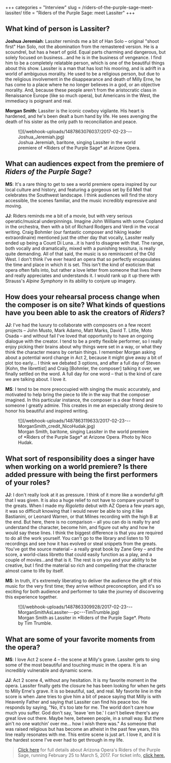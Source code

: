 +++
categories = "Interview"
slug = /riders-of-the-purple-sage-meet-lassiter/
title = "Riders of the Purple Sage: meet Lassiter"
+++

## What kind of person is Lassiter?

**Joshua Jeremiah**: Lassiter reminds me a bit of Han Solo – original "shoot first" Han Solo, not the abomination from the remastered version. He is a scoundrel, but has a heart of gold. Equal parts charming and dangerous, but solely focused on business...and he is in the business of vengeance. I find him to be a completely relatable person, which is one of the beautiful things about this show. Lassiter is a man that has lost his mooring, and is adrift in a world of ambiguous morality. He used to be a religious person, but due to the religious involvement in the disappearance and death of Milly Erne, he has come to a place where he no longer believes in a god, or an objective morality. And, because these people aren't from the aristocratic class in Renaissance Europe (like so much opera), but Americans in the West, the immediacy is poignant and real.

**Morgan Smith**: Lassiter is the iconic cowboy vigilante. His heart is hardened, and he's been dealt a bum hand by life. He sees avenging the death of his sister as the only path to reconciliation and peace.

<figure data-type="image">
![](/webhook-uploads/1487863076037/2017-02-23---Joshua_Jeremiah.jpg)
<figcaption>Joshua Jeremiah, baritone, singing Lassiter in the world premiere of *Riders of the Purple Sage* at Arizone Opera.</figcaption>
</figure>

## What can audiences expect from the premiere of *Riders of the Purple Sage*?

**MS**: It's a rare thing to get to see a world premiere opera inspired by our local culture and history, and featuring a gorgeous set by Ed Mell that celebrates the Southwest landscape. I think audiences will find the story accessible, the scenes familiar, and the music incredibly expressive and moving. 

**JJ**: Riders reminds me a bit of a movie, but with very serious operatic/musical underpinnings. Imagine John Williams with some Copland in the orchestra, then with a bit of Richard Rodgers and Verdi in the vocal writing. Craig Bohmler (our fantastic composer and hiking leader extraordinaire) mentioned just the other day that vocally, Lassiter really ended up being a Count Di Luna...it is hard to disagree with that. The range, both vocally and dramatically, mixed with a punishing tessitura, is really quite demanding. All of that said, the music is so reminiscent of the Old West. I don't think I've ever heard an opera that so perfectly encapsulates the time and place in which it is set. This isn't the kind of exoticism that opera often falls into, but rather a love letter from someone that lives there and really appreciates and understands it. I would rank up it up there with Strauss's *Alpine Symphony* in its ability to conjure up imagery.

## How does your rehearsal process change when the composer is on site? What kinds of questions have you been able to ask the creators of *Riders*?

**JJ**: I've had the luxury to collaborate with composers on a few recent projects – John Musto, Mark Adamo, Matt Marks, David T. Little, Moto Osada – and without fail I've loved that opportunity to have an ongoing dialogue with the creator. I tend to be a pretty flexible performer, so I really enjoy picking their brains about why things were set in a way, or what they think the character means by certain things. I remember Morgan asking about a potential word change in Act 2, because it might give away a bit of plot too early... I think we debated 3 options, and after a full day of Steven [Kohn, the librettist] and Craig [Bohmler, the composer] talking it over, we finally settled on the word. A full day for one word – that is the kind of care we are talking about. I love it.

**MS**: I tend to be more preoccupied with singing the music accurately, and motivated to help bring the piece to life in the way that the composer imagined. In this particular instance, the composer is a dear friend and someone I greatly admire. This creates in me an especially strong desire to honor his beautiful and inspired writing.

<figure data-type="image">
![](/webhook-uploads/1487863119633/2017-02-23---MorganSmith_credit_NicoHudak.jpg)
<figcaption>Morgan Smith, baritone, singing Lassiter in the world premiere of *Riders of the Purple Sage* at Arizone Opera. Photo by Nico Hudak.</figcaption>
</figure>

## What sort of responsibility does a singer have when working on a world premiere? Is there added pressure with being the first performers of your roles?

**JJ**: I don't really look at it as pressure. I think of it more like a wonderful gift that I was given. It is also a huge relief to not have to compare yourself to the greats. When I made my *Rigoletto* debut with AZ Opera a few years ago, it was so difficult knowing that I would never be able to sing it like Bastianini, or Leonard Warren, or that Milnes recording with the high B at the end. But here, there is no comparison – all you can do is really try and understand the character, become him, and figure out why and how he would say these lines. I think the biggest difference is that you are required to do all the work yourself. You can't go to the library and listen to 10 recordings and see how it has evolved or steal snippets from the greats. You've got the source material – a really great book by Zane Grey – and the score, a world-class libretto that could easily function as a play, and a couple of movies...and that is it. The rest is on you and your ability to be creative, but I find the material so rich and compelling that the character almost came to life by itself.

**MS**: In truth, it's extremely liberating to deliver the audience the gift of this music for the very first time; they arrive without preconception, and it's so exciting for both audience and performer to take the journey of discovering this experience together.

<figure data-type="image">
![](/webhook-uploads/1487863309928/2017-02-23---MorganSmithAsLassiter---pc---TimTrumble.jpg)
<figcaption>Morgan Smith as Lassiter in *Riders of the Purple Sage*. Photo by Tim Trumble.</figcaption>
</figure>

## What are some of your favorite moments from the opera?

**MS**: I love Act 2 scene 4 – the scene at Milly's grave. Lassiter gets to sing some of the most beautiful and touching music in the opera. It is an incredibly vulnerable and dynamic scene.

**JJ**: Act 2 scene 4, without any hesitation. It is my favorite moment in the opera. Lassiter finally gets the closure he has been looking for when he gets to Milly Erne's grave. It is so beautiful, sad, and real. My favorite line in the score is when Jane tries to give him a bit of peace saying that Milly is with Heavenly Father and saying that Lassiter can find his peace too. He responds by saying, "No, it's too late for me. The world don't care how much you suffer. God don't say, 'leave 'em be.' I can't believe there's any great love out there. Maybe here, between people, in a small way. But there ain't no one watchin’ over me... how I wish there was." As someone that was raised religious but has become an atheist in the past few years, this line really resonates with me. This entire scene is just art. I love it, and it is the hardest scene I've ever had to get through in my life.

>[Click here](http://www.azopera.org/performances/riders-purple-sage) for full details about Arizona Opera's Riders of the Purple Sage, running February 25 to March 5, 2017. For ticket info, [click here.](http://tickets.azopera.org/single/EventListing.aspx#riders)
